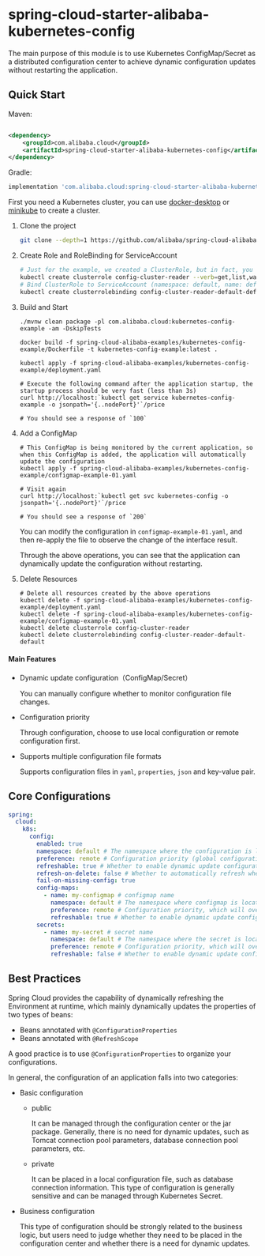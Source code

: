 # spring-cloud-starter-alibaba-kubernetes-config

The main purpose of this module is to use Kubernetes ConfigMap/Secret as a distributed configuration center to achieve
dynamic configuration updates without restarting the application.

## Quick Start

Maven:

```xml

<dependency>
    <groupId>com.alibaba.cloud</groupId>
    <artifactId>spring-cloud-starter-alibaba-kubernetes-config</artifactId>
</dependency>
```

Gradle:

```groovy
implementation 'com.alibaba.cloud:spring-cloud-starter-alibaba-kubernetes-config'
```

First you need a Kubernetes cluster, you can use [docker-desktop](https://www.docker.com/products/docker-desktop/)
or [minikube](https://minikube.sigs.k8s.io/docs/) to create a cluster.

1. Clone the project

    ```bash
    git clone --depth=1 https://github.com/alibaba/spring-cloud-alibaba.git
    ```

2. Create Role and RoleBinding for ServiceAccount

    ```bash
    # Just for the example, we created a ClusterRole, but in fact, you can control resources more finely, only need the get,list,watch permissions of ConfigMap/Secret
    kubectl create clusterrole config-cluster-reader --verb=get,list,watch --resource=configmaps,secrets
    # Bind ClusterRole to ServiceAccount (namespace: default, name: default)
    kubectl create clusterrolebinding config-cluster-reader-default-default --clusterrole config-cluster-reader --serviceaccount default:default
    ```

3. Build and Start
    ```shell
    ./mvnw clean package -pl com.alibaba.cloud:kubernetes-config-example -am -DskipTests
    
    docker build -f spring-cloud-alibaba-examples/kubernetes-config-example/Dockerfile -t kubernetes-config-example:latest .
    
    kubectl apply -f spring-cloud-alibaba-examples/kubernetes-config-example/deployment.yaml
    ```
    ```shell
    # Execute the following command after the application startup, the startup process should be very fast (less than 3s)
    curl http://localhost:`kubectl get service kubernetes-config-example -o jsonpath='{..nodePort}'`/price
    
    # You should see a response of `100`
    ```

4. Add a ConfigMap
    ```shell
    # This ConfigMap is being monitored by the current application, so when this ConfigMap is added, the application will automatically update the configuration
    kubectl apply -f spring-cloud-alibaba-examples/kubernetes-config-example/configmap-example-01.yaml
   
    # Visit again
    curl http://localhost:`kubectl get svc kubernetes-config -o jsonpath='{..nodePort}'`/price
   
    # You should see a response of `200`
    ```
   You can modify the configuration in `configmap-example-01.yaml`, and then re-apply the file to observe the change of
   the interface result.

   Through the above operations, you can see that the application can dynamically update the configuration without
   restarting.

5. Delete Resources
    ```shell
    # Delete all resources created by the above operations
    kubectl delete -f spring-cloud-alibaba-examples/kubernetes-config-example/deployment.yaml
    kubectl delete -f spring-cloud-alibaba-examples/kubernetes-config-example/configmap-example-01.yaml
    kubectl delete clusterrole config-cluster-reader
    kubectl delete clusterrolebinding config-cluster-reader-default-default
    ```

#### Main Features

- Dynamic update configuration（ConfigMap/Secret）

  You can manually configure whether to monitor configuration file changes.

- Configuration priority

  Through configuration, choose to use local configuration or remote configuration first.

- Supports multiple configuration file formats

  Supports configuration files in `yaml`, `properties`, `json` and key-value pair.

## Core Configurations

```yaml
spring:
  cloud:
    k8s:
      config:
        enabled: true
        namespace: default # The namespace where the configuration is located (global configuration). If it is inside the Kubernetes cluster, it defaults to the namespace where the current pod is located; if it is outside the Kubernetes cluster, it defaults to the namespace of the current context
        preference: remote # Configuration priority (global configuration), remote is preferred to use remote configuration, local is preferred to use local configuration, and the default is remote
        refreshable: true # Whether to enable dynamic update configuration (global configuration), the default is true
        refresh-on-delete: false # Whether to automatically refresh when deleting the configuration, enabling this configuration may bring certain risks, if your configuration items only exist on the remote side but not locally, if you delete the configmap by mistake, it may cause abnormalities in the program, so the default value is false
        fail-on-missing-config: true
        config-maps:
          - name: my-configmap # configmap name
            namespace: default # The namespace where configmap is located will override the global configuration of the namespace
            preference: remote # Configuration priority, which will override the global configuration of preference
            refreshable: true # Whether to enable dynamic update configuration, it will override the refresh-enabled global configuration
        secrets:
          - name: my-secret # secret name
            namespace: default # The namespace where the secret is located will override the global configuration of the namespace
            preference: remote # Configuration priority, which will override the global configuration of preference
            refreshable: false # Whether to enable dynamic update configuration will override the global configuration of refresh-enabled, because secrets generally do not require dynamic refresh, so the default value is false
```

## Best Practices

Spring Cloud provides the capability of dynamically refreshing the Environment at runtime, which mainly dynamically
updates the properties of two types of beans:

- Beans annotated with `@ConfigurationProperties`
- Beans annotated with `@RefreshScope`

A good practice is to use `@ConfigurationProperties` to organize your configurations.

In general, the configuration of an application falls into two categories:

- Basic configuration

    - public

      It can be managed through the configuration center or the jar package. Generally, there is no need for
      dynamic updates, such as Tomcat connection pool parameters, database connection pool parameters, etc.

    - private

      It can be placed in a local configuration file, such as database connection information. This type of
      configuration is generally sensitive and can be managed through Kubernetes Secret.

- Business configuration

  This type of configuration should be strongly related to the business logic, but users need to judge whether they need
  to be
  placed in the configuration center and whether there is a need for dynamic updates.
